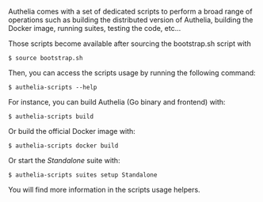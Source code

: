 
Authelia comes with a set of dedicated scripts to perform a broad range of operations such as building the distributed
version of Authelia, building the Docker image, running suites, testing the code, etc...

Those scripts become available after sourcing the bootstrap.sh script with

```console
$ source bootstrap.sh
```

Then, you can access the scripts usage by running the following command:

```console
$ authelia-scripts --help
```

For instance, you can build Authelia (Go binary and frontend) with:

```console
$ authelia-scripts build
```

Or build the official Docker image with:

```console
$ authelia-scripts docker build
```

Or start the *Standalone* suite with:

```console
$ authelia-scripts suites setup Standalone
```

You will find more information in the scripts usage helpers.
